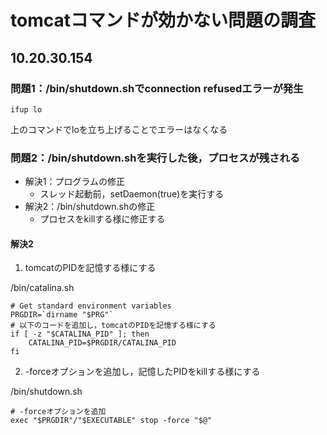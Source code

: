 # tomcatコマンドが効かない問題の調査

## 10.20.30.154

### 問題1：/bin/shutdown.shでconnection refusedエラーが発生
```
ifup lo
```

上のコマンドでloを立ち上げることでエラーはなくなる

### 問題2：/bin/shutdown.shを実行した後，プロセスが残される
* 解決1：プログラムの修正
	* スレッド起動前，setDaemon(true)を実行する
* 解決2：/bin/shutdown.shの修正
	* プロセスをkillする様に修正する

#### 解決2
1. tomcatのPIDを記憶する様にする

/bin/catalina.sh

```
# Get standard environment variables
PRGDIR=`dirname "$PRG"`
# 以下のコードを追加し，tomcatのPIDを記憶する様にする
if [ -z "$CATALINA_PID" ]; then
    CATALINA_PID=$PRGDIR/CATALINA_PID
fi
```

2. -forceオプションを追加し，記憶したPIDをkillする様にする

/bin/shutdown.sh

```
# -forceオプションを追加
exec "$PRGDIR"/"$EXECUTABLE" stop -force "$@"
```